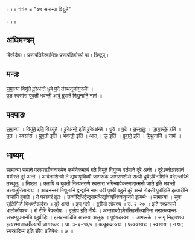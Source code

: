 +++
title = "०७ समान्या वियुते"

+++
## अधिमन्त्रम्
विश्वेदेवाः। प्रजापतिर्वैश्वामित्रः प्रजापतिर्वाच्यो वा। त्रिष्टुप्।

## मन्त्रः
स॒मा॒न्या वियु॑ते दू॒रेअ॑न्ते ध्रु॒वे प॒दे त॑स्थतुर्जाग॒रूके॑ ।  
उ॒त स्वसा॑रा युव॒ती भव॑न्ती॒ आदु॑ ब्रुवाते मिथु॒नानि॒ नाम॑ ॥

## पदपाठः
स॒मा॒न्या । वियु॑ते॒ इति॒ विऽयु॑ते । दू॒रेअ॑न्ते॒ इति॑ दू॒रेऽअ॑न्ते । ध्रु॒वे । प॒दे । त॒स्थ॒तुः॒ । जा॒ग॒रूके॒ इति॑ ।  
उ॒त । स्वसा॑रा । यु॒व॒ती इति॑ । भव॑न्ती॒ इति॑ । आत् । ऊं॒ इति॑ । ब्रु॒वा॒ते॒ इति॑ । मि॒थु॒नानि॑ । नाम॑ ॥

## भाष्यम्
सामान्या समाने परस्परप्रीणनाख्येन कर्मणैकमत्यं गते वियुते वियुज्य वर्तमाने दूरे अन्ते । दूरेऽन्तोऽवसानं ययोस्ते दूरे अन्ते । अविनाशिन्यौ ते द्यावापृथिव्यौ जागरूके जागरणशीले सत्यौ ध्रुवेऽविनाशिनि पदेऽन्तरिक्षे तस्थुतुः । तिष्ठत । उतापि च युवती नित्यतरुणे स्वसारा भगिन्यावेकस्मादात्मनो जाते इति भवन्ती तस्थतुरित्यन्वयः । आदनन्तरं मिथुनानि द्वन्द्वानि नाम उर्वी पृथ्वी बहुले दूरे अन्ते रोदसी पुरोहिति इत्यादीनि नामानि ब्रुवाते । ते परस्परं ब्रूतः । उर्व्यादिभिर्द्वन्द्वनामभिर्द्यावापृथिव्यावुच्यते इत्यर्थः ॥ सामान्या । सुपां सुलिगिति विभक्तेर्डादेशः । दूरे अन्ते । इण् गतौ । दुरीणो लोपश्च । उ. २-२० । इति रक्प्रत्ययो धातोर्लोपश्च । रो रीति रेफलोपः । ढ्रलोप इति दीर्घः । अन्तशब्दोऽमेरसिहसीत्यादिना तन्प्रत्य्त्यान्तः । सप्तम्युपमानेति बहुव्रीहिः । हलदन्तादिति सप्तम्या अलुक् । पुर्वपदस्वरः । जागरूके । जागृ निद्राक्शय इत्यस्मात्ताच्छील्यार्थे जागरूकः । पा. ३-२-१६५ । क्त्यूकप्रत्य्त्यः । प्रत्ययस्वरः । स्वसारा । न षट् स्वस्रादिभ्य इति ङीपः प्रतिषेधः ॥ ७ ॥